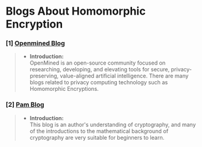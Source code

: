# Blogs About Homomorphic Encryption

### [1] [Openmined Blog](https://blog.openmined.org/tag/homomorphic-encryption/)

> - **Introduction:**  
>   OpenMined is an open-source community focused on researching, developing, and elevating tools for secure, privacy-preserving, value-aligned artificial intelligence. There are many blogs related to privacy computing technology such as Homomorphic Encryptions.

### [2] [Pam Blog](https://www.cnblogs.com/pam-sh/)

> - **Introduction:**  
>   This blog is an author's understanding of cryptography, and many of the introductions to the mathematical background of cryptography are very suitable for beginners to learn.



